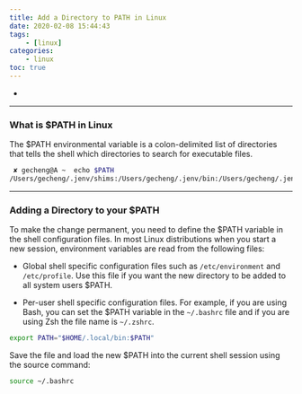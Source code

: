 ```yaml
---
title: Add a Directory to PATH in Linux
date: 2020-02-08 15:44:43
tags:
    - [linux]
categories:
    - linux
toc: true
---
```


-

<!-- more -->

---

### What is $PATH in Linux

The $PATH environmental variable is a colon-delimited list of directories that tells the shell which directories to search for executable files.

```bash
 ✘ gecheng@A ~  echo $PATH
/Users/gecheng/.jenv/shims:/Users/gecheng/.jenv/bin:/Users/gecheng/.jenv/shims:/Users/gecheng/.jenv/bin:/usr/local/bin:/usr/bin:/bin:/usr/sbin:/sbin
```

---

### Adding a Directory to your $PATH

To make the change permanent, you need to define the $PATH variable in the shell configuration files. In most Linux distributions when you start a new session, environment variables are read from the following files:


- Global shell specific configuration files such as `/etc/environment` and `/etc/profile`. Use this file if you want the new directory to be added to all system users $PATH.


- Per-user shell specific configuration files. For example, if you are using Bash, you can set the $PATH variable in the `~/.bashrc` file and if you are using Zsh the file name is `~/.zshrc`.


```bash
export PATH="$HOME/.local/bin:$PATH"
```

Save the file and load the new $PATH into the current shell session using the source command:

```bash
source ~/.bashrc
```